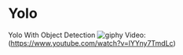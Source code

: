# Yolo
Yolo With Object Detection
![giphy](https://user-images.githubusercontent.com/64548477/93031309-513d7000-f632-11ea-8173-3d60c18ff7ee.gif)
Video: (https://www.youtube.com/watch?v=lYYny7TmdLc)
